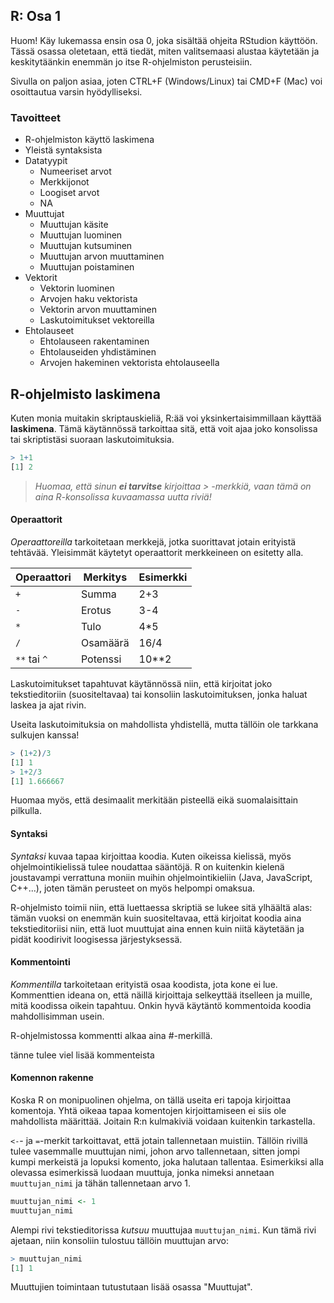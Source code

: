 ## R: Osa 1

<p>Huom! Käy lukemassa ensin osa 0, joka sisältää ohjeita RStudion käyttöön. Tässä osassa oletetaan, että tiedät, miten valitsemaasi alustaa käytetään ja keskitytäänkin enemmän jo itse R-ohjelmiston perusteisiin.</p>
<p>Sivulla on paljon asiaa, joten CTRL+F (Windows/Linux) tai CMD+F (Mac) voi osoittautua varsin hyödylliseksi.</p>

### Tavoitteet

* R-ohjelmiston käyttö laskimena
* Yleistä syntaksista
* Datatyypit
  * Numeeriset arvot
  * Merkkijonot
  * Loogiset arvot
  * NA
* Muuttujat
  * Muuttujan käsite
  * Muuttujan luominen
  * Muuttujan kutsuminen
  * Muuttujan arvon muuttaminen
  * Muuttujan poistaminen
* Vektorit
  * Vektorin luominen
  * Arvojen haku vektorista
  * Vektorin arvon muuttaminen
  * Laskutoimitukset vektoreilla
* Ehtolauseet
  * Ehtolauseen rakentaminen
  * Ehtolauseiden yhdistäminen
  * Arvojen hakeminen vektorista ehtolauseella
  
## R-ohjelmisto laskimena

<p>Kuten monia muitakin skriptauskieliä, R:ää voi yksinkertaisimmillaan käyttää <b>laskimena</b>. Tämä käytännössä tarkoittaa sitä, että voit ajaa joko konsolissa tai skriptistäsi suoraan laskutoimituksia.</p>

```R
> 1+1
[1] 2
```
> _Huomaa, että sinun **ei tarvitse** kirjoittaa > -merkkiä, vaan tämä on aina R-konsolissa kuvaamassa uutta riviä!_

#### Operaattorit

 <p><i>Operaattoreilla</i> tarkoitetaan merkkejä, jotka suorittavat jotain erityistä tehtävää. Yleisimmät käytetyt operaattorit merkkeineen on esitetty alla.</p>

Operaattori | Merkitys | Esimerkki
------------ | ------------- | -------------
 <code>+</code> | Summa | 2+3
 <code>-</code> | Erotus | 3-4
 <code>*</code> | Tulo | 4*5
 <code>/</code> | Osamäärä | 16/4
 <code>**</code> tai <code>^</code> | Potenssi | 10**2
 
 <p>Laskutoimitukset tapahtuvat käytännössä niin, että kirjoitat joko tekstieditoriin (suositeltavaa) tai konsoliin laskutoimituksen, jonka haluat laskea ja ajat rivin.</p>
 
 <p>Useita laskutoimituksia on mahdollista yhdistellä, mutta tällöin ole tarkkana sulkujen kanssa!</p>
 
 ```R
> (1+2)/3
[1] 1
> 1+2/3
[1] 1.666667
```

<p>Huomaa myös, että desimaalit merkitään pisteellä eikä suomalaisittain pilkulla.</p>

#### Syntaksi

<p><i>Syntaksi</i> kuvaa tapaa kirjoittaa koodia. Kuten oikeissa kielissä, myös ohjelmointikielissä tulee noudattaa sääntöjä. R on kuitenkin kielenä joustavampi verrattuna moniin muihin ohjelmointikieliin (Java, JavaScript, C++...), joten tämän perusteet on myös helpompi omaksua.</p>

<p>R-ohjelmisto toimii niin, että luettaessa skriptiä se lukee sitä ylhäältä alas: tämän vuoksi on enemmän kuin suositeltavaa, että kirjoitat koodia aina tekstieditoriisi niin, että luot muuttujat aina ennen kuin niitä käytetään ja pidät koodirivit loogisessa järjestyksessä.</p>

#### Kommentointi

<p><i>Kommentilla</i> tarkoitetaan erityistä osaa koodista, jota kone ei lue. Kommenttien ideana on, että näillä kirjoittaja selkeyttää itselleen ja muille, mitä koodissa oikein tapahtuu. Onkin hyvä käytäntö kommentoida koodia mahdollisimman usein.</p>

<p>R-ohjelmistossa kommentti alkaa aina #-merkillä.</p>

tänne tulee viel lisää kommenteista

#### Komennon rakenne

<p>Koska R on monipuolinen ohjelma, on tällä useita eri tapoja kirjoittaa komentoja. Yhtä oikeaa tapaa komentojen kirjoittamiseen ei siis ole mahdollista määrittää. Joitain R:n kulmakiviä voidaan kuitenkin tarkastella.</p>
<p><code><-</code>- ja <code>=</code>-merkit tarkoittavat, että jotain tallennetaan muistiin. Tällöin rivillä tulee vasemmalle muuttujan nimi, johon arvo tallennetaan, sitten jompi kumpi merkeistä ja lopuksi komento, joka halutaan tallentaa. Esimerkiksi alla olevassa esimerkissä luodaan muuttuja, jonka nimeksi annetaan <code>muuttujan_nimi</code> ja tähän tallennetaan arvo 1.</p>
 
 ```R
muuttujan_nimi <- 1
muuttujan_nimi
```
<p>Alempi rivi tekstieditorissa <i>kutsuu</i> muuttujaa <code>muuttujan_nimi</code>. Kun tämä rivi ajetaan, niin konsoliin tulostuu tällöin muuttujan arvo:</p>

```R
> muuttujan_nimi
[1] 1
```
<p>Muuttujien toimintaan tutustutaan lisää osassa "Muuttujat".</p>

